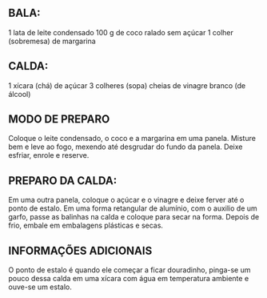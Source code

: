 ## BALA:
1 lata de leite condensado
100 g de coco ralado sem açúcar
1 colher (sobremesa) de margarina

## CALDA:
1 xícara (chá) de açúcar
3 colheres (sopa) cheias de vinagre branco (de álcool)

## MODO DE PREPARO
Coloque o leite condensado, o coco e a margarina em uma panela.
Misture bem e leve ao fogo, mexendo até desgrudar do fundo da panela.
Deixe esfriar, enrole e reserve.

## PREPARO DA CALDA:
Em uma outra panela, coloque o açúcar e o vinagre e deixe ferver até o ponto de estalo.
Em uma forma retangular de alumínio, com o auxilio de um garfo, passe as balinhas na calda e coloque para secar na forma.
Depois de frio, embale em embalagens plásticas e secas.

## INFORMAÇÕES ADICIONAIS
O ponto de estalo é quando ele começar a ficar douradinho, pinga-se um pouco dessa calda em uma xícara com água em temperatura ambiente e ouve-se um estalo.
